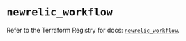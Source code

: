 # `newrelic_workflow`

Refer to the Terraform Registry for docs: [`newrelic_workflow`](https://registry.terraform.io/providers/newrelic/newrelic/3.55.0/docs/resources/workflow).

